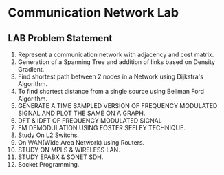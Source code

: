 # Communication Network Lab
## LAB Problem Statement
1. Represent a communication network with adjacency and cost matrix.
2. Generation of a Spanning Tree and addition of links based on Density Gradient.
3. Find shortest path between 2 nodes in a Network using Dijkstra's Algorithm.
4. To find shortest distance from a single source using Bellman Ford Algorithm.
5. GENERATE A TIME SAMPLED VERSION OF FREQUENCY MODULATED SIGNAL AND PLOT THE SAME ON A GRAPH.
6. DFT & IDFT OF FREQUENCY MODULATED SIGNAL
7. FM DEMODULATION USING FOSTER SEELEY TECHNIQUE.
8. Study On L2 Switchs.
9. On WAN(Wide Area Network) using Routers.
10. STUDY ON MPLS & WIRELESS LAN.
11. STUDY EPABX & SONET SDH.
12. Socket Programming.

